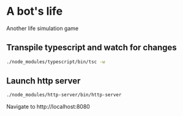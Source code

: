 # A bot's life

Another life simulation game

## Transpile typescript and watch for changes

``` bash
./node_modules/typescript/bin/tsc -w
```

## Launch http server

``` bash
./node_modules/http-server/bin/http-server
```
Navigate to http://localhost:8080